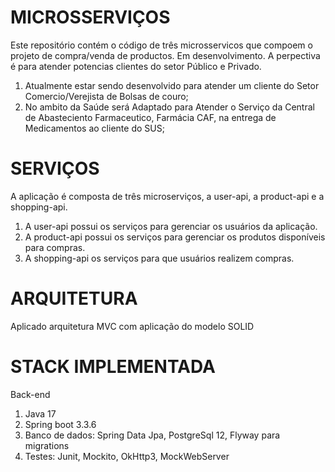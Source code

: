 <h1>MICROSSERVIÇOS</h1>
<p>
Este repositório contém o código de três microsservicos que compoem o projeto de compra/venda de productos.
Em desenvolvimento. A perpectiva é para atender potencias clientes do setor Público e Privado.</p>
<ol>
<li>Atualmente estar sendo desenvolvido para atender um cliente do Setor Comercio/Verejista de Bolsas de couro;<li>
No ambito da Saúde será Adaptado para Atender o Serviço da Central de Abasteciento Farmaceutico, Farmácia CAF, na entrega de Medicamentos ao cliente do SUS;
</ol>

<h1>SERVIÇOS</h1>

<p>A aplicação é composta de três microserviços, a user-api, a product-api e a shopping-api.</p>
<ol>
<li>A user-api possui os serviços para gerenciar os usuários da aplicação.</li>

<li>A product-api possui os serviços para gerenciar os produtos disponíveis para compras.</li>

<li>A shopping-api os serviços para que usuários realizem compras.</li>
</ol>

<h1>ARQUITETURA</h1>

<p>Aplicado arquitetura MVC com aplicação do modelo SOLID</p>


<h1>STACK IMPLEMENTADA</h1>
<p>Back-end</p> 
<ol>
<li>Java 17</li>
<li>Spring boot 3.3.6</li>
<li>Banco de dados: Spring Data Jpa, PostgreSql 12, Flyway para migrations</li>
<li>Testes: Junit, Mockito, OkHttp3, MockWebServer</li>
</ol>

